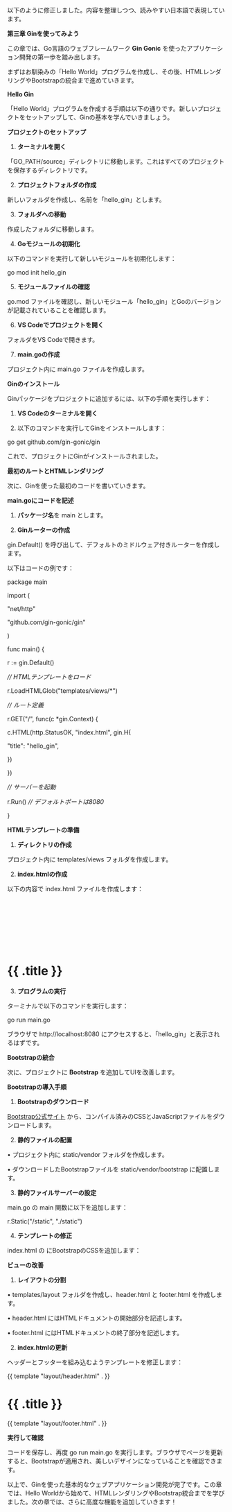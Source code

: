 以下のように修正しました。内容を整理しつつ、読みやすい日本語で表現しています。

  

**第三章 Ginを使ってみよう**

  

この章では、Go言語のウェブフレームワーク **Gin Gonic** を使ったアプリケーション開発の第一歩を踏み出します。

まずはお馴染みの「Hello World」プログラムを作成し、その後、HTMLレンダリングやBootstrapの統合まで進めていきます。

  

**Hello Gin**

  

「Hello World」プログラムを作成する手順は以下の通りです。新しいプロジェクトをセットアップして、Ginの基本を学んでいきましょう。

  

**プロジェクトのセットアップ**

  

1. **ターミナルを開く**

「GO_PATH/source」ディレクトリに移動します。これはすべてのプロジェクトを保存するディレクトリです。

2. **プロジェクトフォルダの作成**

新しいフォルダを作成し、名前を「hello_gin」とします。

3. **フォルダへの移動**

作成したフォルダに移動します。

4. **Goモジュールの初期化**

以下のコマンドを実行して新しいモジュールを初期化します：

  

go mod init hello_gin

  

  

5. **モジュールファイルの確認**

go.mod ファイルを確認し、新しいモジュール「hello_gin」とGoのバージョンが記載されていることを確認します。

6. **VS Codeでプロジェクトを開く**

フォルダをVS Codeで開きます。

7. **main.goの作成**

プロジェクト内に main.go ファイルを作成します。

  

**Ginのインストール**

  

Ginパッケージをプロジェクトに追加するには、以下の手順を実行します：

1. **VS Codeのターミナルを開く**

2. 以下のコマンドを実行してGinをインストールします：

  

go get github.com/gin-gonic/gin

  

  

  

これで、プロジェクトにGinがインストールされました。

  

**最初のルートとHTMLレンダリング**

  

次に、Ginを使った最初のコードを書いていきます。

  

**main.goにコードを記述**

  

1. **パッケージ名**を main とします。

2. **Ginルーターの作成**

gin.Default() を呼び出して、デフォルトのミドルウェア付きルーターを作成します。

  

以下はコードの例です：

  

package main

  

import (

"net/http"

  

"github.com/gin-gonic/gin"

)

  

func main() {

r := gin.Default()

  

_// HTMLテンプレートをロード_

r.LoadHTMLGlob("templates/views/*")

  

_// ルート定義_

r.GET("/", func(c *gin.Context) {

c.HTML(http.StatusOK, "index.html", gin.H{

"title": "hello_gin",

})

})

  

_// サーバーを起動_

r.Run() _// デフォルトポートは8080_

}

  

**HTMLテンプレートの準備**

  

1. **ディレクトリの作成**

プロジェクト内に templates/views フォルダを作成します。

2. **index.htmlの作成**

以下の内容で index.html ファイルを作成します：

  

<!DOCTYPE html>

<html lang="en">

<head>

    <meta charset="UTF-8">

    <meta name="viewport" content="width=device-width, initial-scale=1.0">

    <title>{{ .title }}</title>

</head>

<body>

    <h1>{{ .title }}</h1>

</body>

</html>

  

3. **プログラムの実行**

ターミナルで以下のコマンドを実行します：

  

go run main.go

  

ブラウザで http://localhost:8080 にアクセスすると、「hello_gin」と表示されるはずです。

  

**Bootstrapの統合**

  

次に、プロジェクトに **Bootstrap** を追加してUIを改善します。

  

**Bootstrapの導入手順**

  

1. **Bootstrapのダウンロード**

[Bootstrap公式サイト](https://getbootstrap.com/docs/5.3/getting-started/download/) から、コンパイル済みのCSSとJavaScriptファイルをダウンロードします。

2. **静的ファイルの配置**

• プロジェクト内に static/vendor フォルダを作成します。

• ダウンロードしたBootstrapファイルを static/vendor/bootstrap に配置します。

3. **静的ファイルサーバーの設定**

main.go の main 関数に以下を追加します：

  

r.Static("/static", "./static")

  

  

4. **テンプレートの修正**

index.html の <head> にBootstrapのCSSを追加します：

  

<link rel="stylesheet" href="/static/vendor/bootstrap/css/bootstrap.min.css">

  

**ビューの改善**

  

1. **レイアウトの分割**

• templates/layout フォルダを作成し、header.html と footer.html を作成します。

• header.html にはHTMLドキュメントの開始部分を記述します。

• footer.html にはHTMLドキュメントの終了部分を記述します。

2. **index.htmlの更新**

ヘッダーとフッターを組み込むようテンプレートを修正します：

  

{{ template "layout/header.html" . }}

<h1>{{ .title }}</h1>

{{ template "layout/footer.html" . }}

  

**実行して確認**

  

コードを保存し、再度 go run main.go を実行します。ブラウザでページを更新すると、Bootstrapが適用され、美しいデザインになっていることを確認できます。

  

以上で、Ginを使った基本的なウェブアプリケーション開発が完了です。この章では、Hello Worldから始めて、HTMLレンダリングやBootstrap統合までを学びました。次の章では、さらに高度な機能を追加していきます！